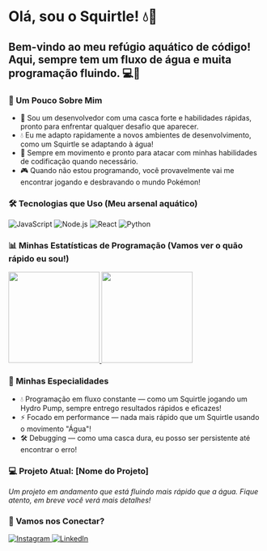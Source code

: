 # Olá, sou o Squirtle! 💧🐢

<div>
  <h2>Bem-vindo ao meu refúgio aquático de código! Aqui, sempre tem um fluxo de água e muita programação fluindo. 💻🌊</h2>

  <h3>🌊 Um Pouco Sobre Mim</h3>
  <ul>
    <li>🐢 Sou um desenvolvedor com uma casca forte e habilidades rápidas, pronto para enfrentar qualquer desafio que aparecer.</li>
    <li>💧 Eu me adapto rapidamente a novos ambientes de desenvolvimento, como um Squirtle se adaptando à água!</li>
    <li>🚀 Sempre em movimento e pronto para atacar com minhas habilidades de codificação quando necessário.</li>
    <li>🎮 Quando não estou programando, você provavelmente vai me encontrar jogando e desbravando o mundo Pokémon!</li>
  </ul>

  <h3>🛠️ Tecnologias que Uso (Meu arsenal aquático)</h3>
  <p>
    <img src="https://img.shields.io/badge/JavaScript-F7DF1E?style=for-the-badge&logo=javascript&logoColor=black" alt="JavaScript" />
    <img src="https://img.shields.io/badge/Node.js-43853D?style=for-the-badge&logo=node.js&logoColor=white" alt="Node.js" />
    <img src="https://img.shields.io/badge/React-61DAFB?style=for-the-badge&logo=react&logoColor=black" alt="React" />
    <img src="https://img.shields.io/badge/Python-3776AB?style=for-the-badge&logo=python&logoColor=white" alt="Python" />
  </p>

  <h3>📊 Minhas Estatísticas de Programação (Vamos ver o quão rápido eu sou!)</h3>
  <a href="https://github.com/[SeuNome]">
    <img height="180" src="https://github-readme-stats.vercel.app/api/?username=zackferr&show_icons=true&theme=gruvbox&include_all_commits=true&count_private=true"/>
  </a>

  <a href="https://github.com/[SeuNome]">
    <img height="180" src="https://github-readme-stats.vercel.app/api/top-langs/?username=zackferr&layout=compact&langs_count=10&theme=gruvbox"/>
  </a>

  <h3>🐢 Minhas Especialidades</h3>
  <ul>
    <li>💧 Programação em fluxo constante — como um Squirtle jogando um Hydro Pump, sempre entrego resultados rápidos e eficazes!</li>
    <li>⚡ Focado em performance — nada mais rápido que um Squirtle usando o movimento "Água"!</li>
    <li>🛠️ Debugging — como uma casca dura, eu posso ser persistente até encontrar o erro!</li>
  </ul>

  <h3>💻 Projeto Atual: [Nome do Projeto]</h3>
  <i> Um projeto em andamento que está fluindo mais rápido que a água. Fique atento, em breve você verá mais detalhes!</i>

  <h3>🖤 Vamos nos Conectar?</h3>
  <div>
    <a href="https://instagram.com/[SeuInstagram]" target="_blank">
      <img src="https://img.shields.io/badge/-Instagram-%23E4405F?style=for-the-badge&logo=instagram&logoColor=white" alt="Instagram" />
    </a>
    <a href="https://www.linkedin.com/in/[SeuLinkedIn]" target="_blank">
      <img src="https://img.shields.io/badge/-LinkedIn-%230077B5?style=for-the-badge&logo=linkedin&logoColor=white" alt="LinkedIn" />
    </a>
  </div>
